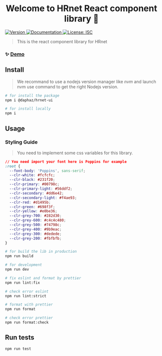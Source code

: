 <h1 align="center">Welcome to HRnet React component library 👋</h1>
<p>
  <a href="https://www.npmjs.com/package/@daphaz/hrnet-ui" target="_blank">
  <img alt="Version" src="https://badge.fury.io/js/@daphaz%2Fhrnet-ui.svg" />
  </a>
  <a href="https://damien-bonnet-14-ui-03072022.vercel.app/" target="_blank">
    <img alt="Documentation" src="https://img.shields.io/badge/documentation-yes-brightgreen.svg" />
  </a>
  <a href="#" target="_blank">
    <img alt="License: ISC" src="https://img.shields.io/badge/License-ISC-yellow.svg" />
  </a>
</p>

> This is the react component library for HRnet

### ✨ [Demo](https://damien-bonnet-14-ui-03072022.vercel.app/)

## Install

> We recommand to use a nodejs version manager like _nvm_ and launch nvm use command to get the right Nodejs version.

```sh
# for install the package
npm i @daphaz/hrnet-ui

# for install locally
npm i
```

## Usage

### Styling Guide

> You need to implement some css variables for this library.

```css
// You need import your font here is Poppins for example
:root {
  --font-body: 'Poppins', sans-serif;
  --clr-white: #fcfcfc;
  --clr-black: #231f20;
  --clr-primary: #00798c;
  --clr-primary-light: #56ddf2;
  --clr-secondary: #dd6e42;
  --clr-secondary-light: #f4ae93;
  --clr-red: #d1495b;
  --clr-green: #698f3f;
  --clr-yellow: #e0be36;
  --clr-grey-700: #282d30;
  --clr-grey-600: #c4c4c480;
  --clr-grey-500: #74798c;
  --clr-grey-400: #9b9eac;
  --clr-grey-300: #dedede;
  --clr-grey-200: #fbfbfb;
}
```

```sh
# for build the lib in production
npm run build

# for development
npm run dev

# fix eslint and format by prettier
npm run lint:fix

# check error eslint
npm run lint:strict

# format with prettier
npm run format

# check error prettier
npm run format:check
```

## Run tests

```sh
npm run test
```
